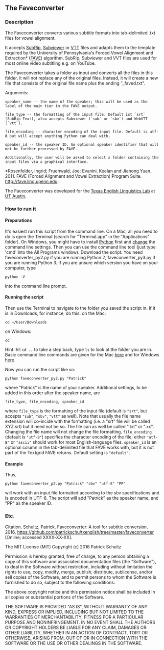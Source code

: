 ## The Faveconverter

### Description
The Faveconverter converts various subtitle formats into tab-delimited .txt files for vowel alignment. 

It accepts [SubRip](https://en.wikipedia.org/wiki/SubRip), [Subviewer](https://en.wikipedia.org/wiki/SubViewer) or [VTT](https://developer.mozilla.org/en-US/docs/Web/API/Web_Video_Text_Tracks_Format) files and adapts them to the template required by the University of Pennsylvania's Forced Vowel Alignment and Extraction* ([FAVE](http://fave.ling.upenn.edu/)) algorithm. SubRip, Subviewer and VVT files are used for most online video subtitling e.g. on YouTube. 

The Faveconverter takes a folder as input and converts all the files in this folder. It will not replace any of the original files. Instead, it will create a new file that consists of the original file name plus the ending  "_faved.txt". 


Arguments:

    speaker_name -- the name of the speaker; this will be used as the label of the main tier in the FAVE output.

    file_type -- the formatting of the input file. Default ist `srt` (SubRip Text), also accepts Subviewer (`sub` or `sbv`) and WebVTT (`vtt`). 

    file_encoding -- character encoding of the input file. Default is utf-8 but will accept anything Python can deal with. 

    speaker_id -- the speaker ID. An optional speaker identifier that will not be further processed by FAVE.  
    
    Additionally, the user will be asked to select a folder containing the input files via a graphical interface. 

*Rosenfelder, Ingrid; Fruehwald, Joe; Evanini, Keelan and Jiahong Yuan. 2011. FAVE (Forced Alignment and Vowel Extraction) Program Suite. http://fave.ling.upenn.edu.

The Faceconverter was developed for the [Texas English Linguistics Lab](http://www.texasenglish.org/) at [UT Austin](https://twitter.com/TexasSports). 


### How to run it
#### Preparations
It's easiest run this script from the command line. On a Mac, all you need to do is open the Terminal (search for "Terminal.app" in the "Applications" folder). 
On Windows, you might have to install [Python](https://www.python.org/downloads/windows/) first and [change](http://www.anthonydebarros.com/2015/08/16/setting-up-python-in-windows-10/) the command line settings. 
Then you can use the command line tool (just type 'cmd' into the All Programs window). 
Download the script. You need faveconverter_py2.py if you are running Python 2, faveconverter_py3.py if you are running Python 3. 
If you are unsure which version you have on your computer, type 

`python -V`

into the command line prompt. 

#### Running the script
Then use the Terminal to navigate to the folder you saved the script in. If it is in Downloads, for instance, do this:
on the Mac:

`cd ~/User/Downloads`

on Windows:

`cd `

Hint: hit `cd ..` to take a step back, type `ls` to look at the folder you are in. Basic command line commands are given for the Mac [here](https://www.git-tower.com/blog/command-line-cheat-sheet/) and for Windows [here](http://www.cs.columbia.edu/~sedwards/classes/2016/1102-spring/Command%20Prompt%20Cheatsheet.pdf).

Now you can run the script like so:

    python faveconverter_py2.py "Patrick"

where "Patrick" is the name of your speaker. Additional settings, to be added in this order after the speaker name, are

    file_type, file_encoding, speaker_id

where `file_type` is the formatting of the input file (default is `"srt"`, but accepts `"sub"`, `"sbv"`, `"vtt"` as well). Note that usually the file name extension will co-incide with the formatting (i.e. a "srt" file will be called XYZ.srt) but it need not be so. The file can as well be called ".txt" or ".xx". Changing the file name will not change the file formatting. `file_encoding` (default is `"utf-8"`) specifies the character encoding of the file; either `"utf-8"` or `"ascii"` should work for most English-language files. `speaker_id` is an optional column in the tab-delimited file that FAVE works with, but it is not part of the Textgrid FAVE returns. Default setting is `"default"`. 


#### Example
Thus, 

    python faveconverter_p2.py "Patrick" "sbv" "utf-8" "PP"

will work with an input file formatted according to the sbv specifications and is encoded in UTF-8. The script will add "Patrick" as the speaker name, and "PP" as the speaker ID. 


### Etc.

Citation. 
Schultz, Patrick. Faveconverter: A tool for subtitle conversion, 2016, https://github.com/patrickschu/txenglish/tree/master/faveconverter [Online; accessed XXXX-XX-XX].

The MIT License (MIT)
Copyright (c) 2016 Patrick Schultz

Permission is hereby granted, free of charge, to any person obtaining a copy of this software and associated documentation files (the "Software"), to deal in the Software without restriction, including without limitation the rights to use, copy, modify, merge, publish, distribute, sublicense, and/or sell copies of the Software, and to permit persons to whom the Software is furnished to do so, subject to the following conditions:

The above copyright notice and this permission notice shall be included in all copies or substantial portions of the Software.

THE SOFTWARE IS PROVIDED "AS IS", WITHOUT WARRANTY OF ANY KIND, EXPRESS OR IMPLIED, INCLUDING BUT NOT LIMITED TO THE WARRANTIES OF MERCHANTABILITY, FITNESS FOR A PARTICULAR PURPOSE AND NONINFRINGEMENT. IN NO EVENT SHALL THE AUTHORS OR COPYRIGHT HOLDERS BE LIABLE FOR ANY CLAIM, DAMAGES OR OTHER LIABILITY, WHETHER IN AN ACTION OF CONTRACT, TORT OR OTHERWISE, ARISING FROM, OUT OF OR IN CONNECTION WITH THE SOFTWARE OR THE USE OR OTHER DEALINGS IN THE SOFTWARE.

